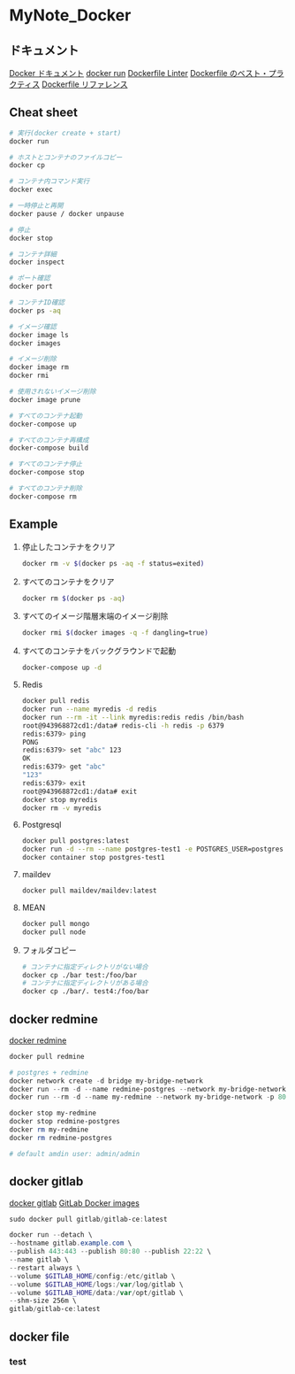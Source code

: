 # MyNote_Docker #

## ドキュメント ##

[Docker ドキュメント](http://docs.docker.jp/index.html)
[docker run](http://docs.docker.jp/engine/reference/commandline/run.html)
[Dockerfile Linter](https://hadolint.github.io/hadolint/)
[Dockerfile のベスト・プラクティス](http://docs.docker.jp/develop/develop-images/dockerfile_best-practices.html)
[Dockerfile リファレンス](http://docs.docker.jp/engine/reference/builder.html)

## Cheat sheet ##

~~~bash
# 実行(docker create + start)
docker run

# ホストとコンテナのファイルコピー
docker cp

# コンテナ内コマンド実行
docker exec

# 一時停止と再開
docker pause / docker unpause

# 停止
docker stop

# コンテナ詳細
docker inspect

# ポート確認
docker port

# コンテナID確認
docker ps -aq

# イメージ確認
docker image ls
docker images

# イメージ削除
docker image rm
docker rmi

# 使用されないイメージ削除
docker image prune

# すべてのコンテナ起動
docker-compose up

# すべてのコンテナ再構成
docker-compose build

# すべてのコンテナ停止
docker-compose stop

# すべてのコンテナ削除
docker-compose rm

~~~

## Example ##

1. 停止したコンテナをクリア

   ~~~bash
   docker rm -v $(docker ps -aq -f status=exited)
   ~~~

1. すべてのコンテナをクリア

   ~~~bash
   docker rm $(docker ps -aq)
   ~~~

1. すべてのイメージ階層末端のイメージ削除

   ~~~bash
   docker rmi $(docker images -q -f dangling=true)
   ~~~

1. すべてのコンテナをバックグラウンドで起動

   ~~~bash
   docker-compose up -d
   ~~~

1. Redis

   ~~~bash
   docker pull redis
   docker run --name myredis -d redis
   docker run --rm -it --link myredis:redis redis /bin/bash
   root@943968872cd1:/data# redis-cli -h redis -p 6379
   redis:6379> ping
   PONG
   redis:6379> set "abc" 123
   OK
   redis:6379> get "abc"
   "123"
   redis:6379> exit
   root@943968872cd1:/data# exit
   docker stop myredis
   docker rm -v myredis
   ~~~

1. Postgresql

   ~~~bash
   docker pull postgres:latest
   docker run -d --rm --name postgres-test1 -e POSTGRES_USER=postgres -e POSTGRES_PASSWORD=test1 -p 5432:5432 postgres
   docker container stop postgres-test1
   ~~~

1. maildev

   ~~~bash
   docker pull maildev/maildev:latest

   ~~~

1. MEAN

   ~~~bash
   docker pull mongo
   docker pull node
   ~~~

1. フォルダコピー

   ~~~bash
   # コンテナに指定ディレクトリがない場合
   docker cp ./bar test:/foo/bar
   # コンテナに指定ディレクトリがある場合
   docker cp ./bar/. test4:/foo/bar
   ~~~

## docker redmine ##

[docker redmine](https://hub.docker.com/_/redmine)

~~~powershell
docker pull redmine

# postgres + redmine
docker network create -d bridge my-bridge-network
docker run --rm -d --name redmine-postgres --network my-bridge-network  -e POSTGRES_PASSWORD=secret -e POSTGRES_USER=redmine postgres
docker run --rm -d --name my-redmine --network my-bridge-network -p 80:3000 -e REDMINE_DB_POSTGRES=redmine-postgres -e REDMINE_DB_USERNAME=redmine -e REDMINE_DB_PASSWORD=secret redmine

docker stop my-redmine 
docker stop redmine-postgres
docker rm my-redmine
docker rm redmine-postgres

# default amdin user: admin/admin
~~~

## docker gitlab ##

[docker gitlab](gitlab/gitlab-ce)
[GitLab Docker images](https://docs.gitlab.com/ee/install/docker.html)

~~~powershell
sudo docker pull gitlab/gitlab-ce:latest

docker run --detach \
--hostname gitlab.example.com \
--publish 443:443 --publish 80:80 --publish 22:22 \
--name gitlab \
--restart always \
--volume $GITLAB_HOME/config:/etc/gitlab \
--volume $GITLAB_HOME/logs:/var/log/gitlab \
--volume $GITLAB_HOME/data:/var/opt/gitlab \
--shm-size 256m \
gitlab/gitlab-ce:latest

~~~

## docker file ##

### test ###
